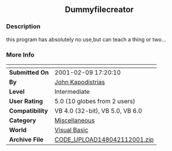 ﻿<div align="center">

## Dummyfilecreator


</div>

### Description

this program has absolutely no use,but can teach a thing or two...
 
### More Info
 


<span>             |<span>
---                |---
**Submitted On**   |2001-02-09 17:20:10
**By**             |[John Kapodistrias](https://github.com/Planet-Source-Code/PSCIndex/blob/master/ByAuthor/john-kapodistrias.md)
**Level**          |Intermediate
**User Rating**    |5.0 (10 globes from 2 users)
**Compatibility**  |VB 4\.0 \(32\-bit\), VB 5\.0, VB 6\.0
**Category**       |[Miscellaneous](https://github.com/Planet-Source-Code/PSCIndex/blob/master/ByCategory/miscellaneous__1-1.md)
**World**          |[Visual Basic](https://github.com/Planet-Source-Code/PSCIndex/blob/master/ByWorld/visual-basic.md)
**Archive File**   |[CODE\_UPLOAD148042112001\.zip](https://github.com/Planet-Source-Code/john-kapodistrias-dummyfilecreator__1-15196/archive/master.zip)








